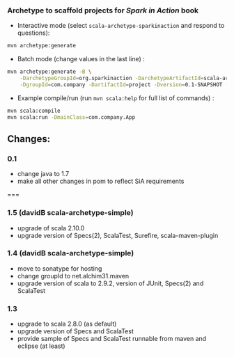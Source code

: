 ### Archetype to scaffold projects for _Spark in Action_ book

 * Interactive mode (select `scala-archetype-sparkinaction` and respond to questions):  

```sh
mvn archetype:generate
```

 * Batch mode (change values in the last line) :

```sh
mvn archetype:generate -B \
    -DarchetypeGroupId=org.sparkinaction -DarchetypeArtifactId=scala-archetype-sparkinaction -DarchetypeVersion=0.1 \
    -DgroupId=com.company -DartifactId=project -Dversion=0.1-SNAPSHOT -Dpackage=com.company
```

 * Example compile/run (run `mvn scala:help` for full list of commands) :

```sh
mvn scala:compile
mvn scala:run -DmainClass=com.company.App
```

## Changes:

### 0.1 
 * change java to 1.7
 * make all other changes in pom to reflect SiA requirements
  
===
  
  
### 1.5 (davidB scala-archetype-simple)

* upgrade of scala 2.10.0 
* upgrade version of Specs(2), ScalaTest, Surefire, scala-maven-plugin

### 1.4 (davidB scala-archetype-simple)

* move to sonatype for hosting
* change groupId to net.alchim31.maven
* upgrade version of scala to 2.9.2, version of JUnit, Specs(2) and ScalaTest
        
### 1.3

* upgrade to scala 2.8.0 (as default)
* upgrade version of Specs and ScalaTest
* provide sample of Specs and ScalaTest runnable from maven and eclipse (at least)
